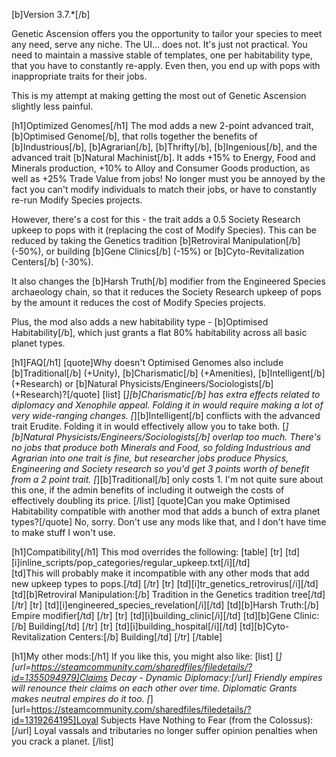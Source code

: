 [b]Version 3.7.*[/b]

Genetic Ascension offers you the opportunity to tailor your species to meet any need, serve any niche. The UI... does not. It's just not practical. You need to maintain a massive stable of templates, one per habitability type, that you have to constantly re-apply. Even then, you end up with pops with inappropriate traits for their jobs. 

This is my attempt at making getting the most out of Genetic Ascension slightly less painful.

[h1]Optimized Genomes[/h1]
The mod adds a new 2-point advanced trait, [b]Optimised Genome[/b], that rolls together the benefits of [b]Industrious[/b], [b]Agrarian[/b], [b]Thrifty[/b], [b]Ingenious[/b], and the advanced trait [b]Natural Machinist[/b]. It adds +15% to Energy, Food and Minerals production, +10% to Alloy and Consumer Goods production, as well as +25% Trade Value from jobs! No longer must you be annoyed by the fact you can't modify individuals to match their jobs, or have to constantly re-run Modify Species projects.

However, there's a cost for this - the trait adds a 0.5 Society Research upkeep to pops with it (replacing the cost of Modify Species). This can be reduced by taking the Genetics tradition [b]Retroviral Manipulation[/b] (-50%), or building [b]Gene Clinics[/b] (-15%) or [b]Cyto-Revitalization Centers[/b] (-30%).

It also changes the [b]Harsh Truth[/b] modifier from the Engineered Species archaeology chain, so that it reduces the Society Research upkeep of pops by the amount it reduces the cost of Modify Species projects.

Plus, the mod also adds a new habitability type - [b]Optimised Habitability[/b], which just grants a flat 80% habitability across all basic planet types.

[h1]FAQ[/h1]
[quote]Why doesn't Optimised Genomes also include [b]Traditional[/b] (+Unity), [b]Charismatic[/b] (+Amenities), [b]Intelligent[/b] (+Research) or [b]Natural Physicists/Engineers/Sociologists[/b] (+Research)?[/quote]
[list]
	[*][b]Charismatic[/b] has extra effects related to diplomacy and Xenophile appeal. Folding it in would require making a lot of very wide-ranging changes.
	[*][b]Intelligent[/b] conflicts with the advanced trait Erudite. Folding it in would effectively allow you to take both.
	[*][b]Natural Physicists/Engineers/Sociologists[/b] overlap too much. There's no jobs that produce both Minerals and Food, so folding Industrious and Agrarian into one trait is fine, but researcher jobs produce Physics, Engineering and Society research so you'd get 3 points worth of benefit from a 2 point trait.
	[*][b]Traditional[/b] only costs 1. I'm not quite sure about this one, if the admin benefits of including it outweigh the costs of effectively doubling its price.
[/list]
[quote]Can you make Optimised Habitability compatible with another mod that adds a bunch of extra planet types?[/quote]
No, sorry. Don't use any mods like that, and I don't have time to make stuff I won't use.

[h1]Compatibility[/h1]
This mod overrides the following:
[table]
	[tr]
		[td][i]inline_scripts/pop_categories/regular_upkeep.txt[/i][/td]	
		[td]This will probably make it incompatible with any other mods that add new upkeep types to pops.[/td]
	[/tr]
	[tr]
		[td][i]tr_genetics_retrovirus[/i][/td]
		[td][b]Retroviral Manipulation:[/b] Tradition in the Genetics tradition tree[/td]
	[/tr]
	[tr]
		[td][i]engineered_species_revelation[/i][/td]
		[td][b]Harsh Truth:[/b] Empire modifier[/td]
	[/tr]
	[tr]
		[td][i]building_clinic[/i][/td]
		[td][b]Gene Clinic:[/b] Building[/td]
	[/tr]
	[tr]
		[td][i]building_hospital[/i][/td]
		[td][b]Cyto-Revitalization Centers:[/b] Building[/td]
	[/tr]
[/table]

[h1]My other mods:[/h1]
If you like this, you might also like:
[list]
	[*][url=https://steamcommunity.com/sharedfiles/filedetails/?id=1355094979]Claims Decay - Dynamic Diplomacy:[/url] Friendly empires will renounce their claims on each other over time. Diplomatic Grants makes neutral empires do it too.
	[*][url=https://steamcommunity.com/sharedfiles/filedetails/?id=1319264195]Loyal Subjects Have Nothing to Fear (from the Colossus):[/url] Loyal vassals and tributaries no longer suffer opinion penalties when you crack a planet.
[/list]